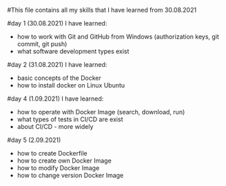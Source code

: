 #This file contains all my skills that I have learned from 30.08.2021

#day 1 (30.08.2021)
I have learned:
- how to work with Git and GitHub from Windows (authorization keys, git commit, git push)
- what software development types exist

#day 2 (31.08.2021)
I have learned:
- basic concepts of the Docker
- how to install docker on Linux Ubuntu

#day 4 (1.09.2021)
I have learned:
- how to operate with Docker Image (search, download, run)
- what types of tests in CI/CD are exist
- about CI/CD - more widely

#day 5 (2.09.2021)
- how to create Dockerfile
- how to create own Docker Image
- how to modify Docker Image
- how to change version Docker Image

